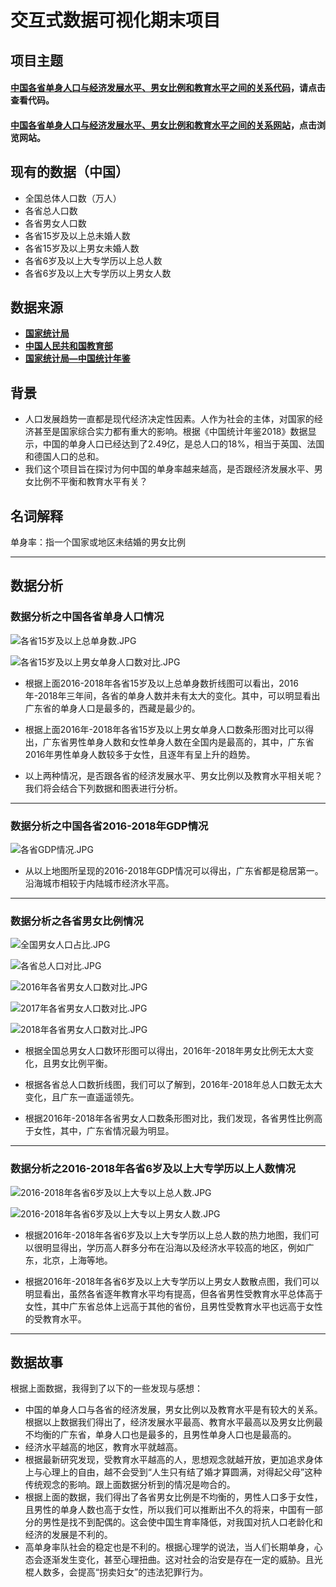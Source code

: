 # 交互式数据可视化期末项目


## 项目主题
#### [中国各省单身人口与经济发展水平、男女比例和教育水平之间的关系代码](http://nfunm054.gitee.io/interactive_data_visualization_final_project/)，请点击查看代码。
#### [中国各省单身人口与经济发展水平、男女比例和教育水平之间的关系网站](http://lbyinan.pythonanywhere.com)，点击浏览网站。

## 现有的数据（中国）
- 全国总体人口数（万人）
- 各省总人口数
- 各省男女人口数
- 各省15岁及以上总未婚人数
- 各省15岁及以上男女未婚人数
- 各省6岁及以上大专学历以上总人数
- 各省6岁及以上大专学历以上男女人数

## 数据来源
-  **[国家统计局](http://www.stats.gov.cn/)** 
-  **[中国人民共和国教育部](http://www.moe.gov.cn/)** 
-  **[国家统计局—中国统计年鉴](http://www.stats.gov.cn/tjsj/ndsj/)** 

## 背景
- 人口发展趋势一直都是现代经济决定性因素。人作为社会的主体，对国家的经济甚至是国家综合实力都有重大的影响。根据《中国统计年鉴2018》数据显示，中国的单身人口已经达到了2.49亿，是总人口的18%，相当于英国、法国和德国人口的总和。
- 我们这个项目旨在探讨为何中国的单身率越来越高，是否跟经济发展水平、男女比例不平衡和教育水平有关？

## 名词解释
单身率：指一个国家或地区未结婚的男女比例
********
## 数据分析
### 数据分析之中国各省单身人口情况
![各省15岁及以上总单身数.JPG](https://images.gitee.com/uploads/images/2020/0107/100456_836e551e_1648174.jpeg)

![各省15岁及以上男女单身人口数对比.JPG](https://images.gitee.com/uploads/images/2020/0107/100513_88baf25a_1648174.jpeg)

- 根据上面2016-2018年各省15岁及以上总单身数折线图可以看出，2016年-2018年三年间，各省的单身人数并未有太大的变化。其中，可以明显看出广东省的单身人口是最多的，西藏是最少的。

- 根据上面2016年-2018年各省15岁及以上男女单身人口数条形图对比可以得出，广东省男性单身人数和女性单身人数在全国内是最高的，其中，广东省2016年男性单身人数较多于女性，且逐年有呈上升的趋势。

- 以上两种情况，是否跟各省的经济发展水平、男女比例以及教育水平相关呢？我们将会结合下列数据和图表进行分析。

*************

### 数据分析之中国各省2016-2018年GDP情况

![各省GDP情况.JPG](https://images.gitee.com/uploads/images/2020/0107/100716_ac7f222f_1648174.jpeg)


- 从以上地图所呈现的2016-2018年GDP情况可以得出，广东省都是稳居第一。沿海城市相较于内陆城市经济水平高。
***************

### 数据分析之各省男女比例情况
![全国男女人口占比.JPG](https://images.gitee.com/uploads/images/2020/0107/100823_6d41cc9b_1648174.jpeg)

![各省总人口对比.JPG](https://images.gitee.com/uploads/images/2020/0107/100840_7155cfc5_1648174.jpeg)

![2016年各省男女人口数对比.JPG](https://images.gitee.com/uploads/images/2020/0107/100919_82a35eee_1648174.jpeg)

![2017年各省男女人口数对比.JPG](https://images.gitee.com/uploads/images/2020/0107/100937_b818b0c2_1648174.jpeg)

![2018年各省男女人口数对比.JPG](https://images.gitee.com/uploads/images/2020/0107/100946_1958b519_1648174.jpeg)

- 根据全国总男女人口数环形图可以得出，2016年-2018年男女比例无太大变化，且男女比例平衡。

- 根据各省总人口数折线图，我们可以了解到，2016年-2018年总人口数无太大变化，且广东一直遥遥领先。

- 根据2016年-2018年各省男女人口数条形图对比，我们发现，各省男性比例高于女性，其中，广东省情况最为明显。
****************

### 数据分析之2016-2018年各省6岁及以上大专学历以上人数情况
![2016-2018年各省6岁及以上大专以上总人数.JPG](https://images.gitee.com/uploads/images/2020/0107/101109_a3fe0948_1648174.jpeg)

![2016-2018年各省6岁及以上大专以上男女人数.JPG](https://images.gitee.com/uploads/images/2020/0107/101127_a9b5d390_1648174.jpeg)

- 根据2016年-2018年各省6岁及以上大专学历以上总人数的热力地图，我们可以很明显得出，学历高人群多分布在沿海以及经济水平较高的地区，例如广东，北京，上海等地。

- 根据2016年-2018年各省6岁及以上大专学历以上男女人数散点图，我们可以明显看出，虽然各省逐年教育水平均有提高，但各省男性受教育水平总体高于女性，其中广东省总体上远高于其他的省份，且男性受教育水平也远高于女性的受教育水平。
*************

## 数据故事
根据上面数据，我得到了以下的一些发现与感想：

- 中国的单身人口与各省的经济发展，男女比例以及教育水平是有较大的关系。根据以上数据我们得出了，经济发展水平最高、教育水平最高以及男女比例最不均衡的广东省，单身人口也是最多的，且男性单身人口也是最高的。
- 经济水平越高的地区，教育水平就越高。
- 根据最新研究发现，受教育水平越高的人，思想观念就越开放，更加追求身体上与心理上的自由，越不会受到“人生只有结了婚才算圆满，对得起父母”这种传统观念的影响。跟上面数据分析到的情况是吻合的。
- 根据上面的数据，我们得出了各省男女比例是不均衡的，男性人口多于女性，且男性的单身人数也高于女性，所以我们可以推断出不久的将来，中国有一部分的男性是找不到配偶的。这会使中国生育率降低，对我国对抗人口老龄化和经济的发展是不利的。
- 高单身率队社会的稳定也是不利的。根据心理学的说法，当人们长期单身，心态会逐渐发生变化，甚至心理扭曲。这对社会的治安是存在一定的威胁。且光棍人数多，会提高“拐卖妇女”的违法犯罪行为。
